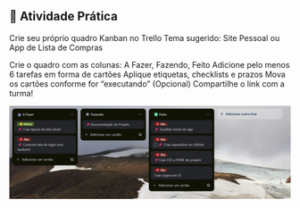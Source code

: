 ## 🧪 Atividade Prática
Crie seu próprio quadro Kanban no Trello
Tema sugerido: Site Pessoal ou App de Lista de Compras

Crie o quadro com as colunas: A Fazer, Fazendo, Feito
Adicione pelo menos 6 tarefas em forma de cartões
Aplique etiquetas, checklists e prazos
Mova os cartões conforme for “executando”
(Opcional) Compartilhe o link com a turma!

![Texto Alternativo](https://github.com/SidneiAJr/Senac_programador_Web/blob/main/Introdu%C3%A7%C3%A3o/Aula03/Captura%20de%20tela%202025-09-30%20110137.png)


